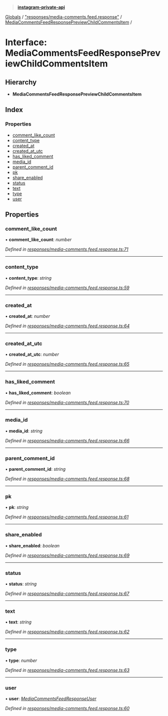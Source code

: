 > **[instagram-private-api](../README.md)**

[Globals](../README.md) / ["responses/media-comments.feed.response"](../modules/_responses_media_comments_feed_response_.md) / [MediaCommentsFeedResponsePreviewChildCommentsItem](_responses_media_comments_feed_response_.mediacommentsfeedresponsepreviewchildcommentsitem.md) /

# Interface: MediaCommentsFeedResponsePreviewChildCommentsItem

## Hierarchy

* **MediaCommentsFeedResponsePreviewChildCommentsItem**

## Index

### Properties

* [comment_like_count](_responses_media_comments_feed_response_.mediacommentsfeedresponsepreviewchildcommentsitem.md#comment_like_count)
* [content_type](_responses_media_comments_feed_response_.mediacommentsfeedresponsepreviewchildcommentsitem.md#content_type)
* [created_at](_responses_media_comments_feed_response_.mediacommentsfeedresponsepreviewchildcommentsitem.md#created_at)
* [created_at_utc](_responses_media_comments_feed_response_.mediacommentsfeedresponsepreviewchildcommentsitem.md#created_at_utc)
* [has_liked_comment](_responses_media_comments_feed_response_.mediacommentsfeedresponsepreviewchildcommentsitem.md#has_liked_comment)
* [media_id](_responses_media_comments_feed_response_.mediacommentsfeedresponsepreviewchildcommentsitem.md#media_id)
* [parent_comment_id](_responses_media_comments_feed_response_.mediacommentsfeedresponsepreviewchildcommentsitem.md#parent_comment_id)
* [pk](_responses_media_comments_feed_response_.mediacommentsfeedresponsepreviewchildcommentsitem.md#pk)
* [share_enabled](_responses_media_comments_feed_response_.mediacommentsfeedresponsepreviewchildcommentsitem.md#share_enabled)
* [status](_responses_media_comments_feed_response_.mediacommentsfeedresponsepreviewchildcommentsitem.md#status)
* [text](_responses_media_comments_feed_response_.mediacommentsfeedresponsepreviewchildcommentsitem.md#text)
* [type](_responses_media_comments_feed_response_.mediacommentsfeedresponsepreviewchildcommentsitem.md#type)
* [user](_responses_media_comments_feed_response_.mediacommentsfeedresponsepreviewchildcommentsitem.md#user)

## Properties

###  comment_like_count

• **comment_like_count**: *number*

*Defined in [responses/media-comments.feed.response.ts:71](https://github.com/dilame/instagram-private-api/blob/173bc62/src/responses/media-comments.feed.response.ts#L71)*

___

###  content_type

• **content_type**: *string*

*Defined in [responses/media-comments.feed.response.ts:59](https://github.com/dilame/instagram-private-api/blob/173bc62/src/responses/media-comments.feed.response.ts#L59)*

___

###  created_at

• **created_at**: *number*

*Defined in [responses/media-comments.feed.response.ts:64](https://github.com/dilame/instagram-private-api/blob/173bc62/src/responses/media-comments.feed.response.ts#L64)*

___

###  created_at_utc

• **created_at_utc**: *number*

*Defined in [responses/media-comments.feed.response.ts:65](https://github.com/dilame/instagram-private-api/blob/173bc62/src/responses/media-comments.feed.response.ts#L65)*

___

###  has_liked_comment

• **has_liked_comment**: *boolean*

*Defined in [responses/media-comments.feed.response.ts:70](https://github.com/dilame/instagram-private-api/blob/173bc62/src/responses/media-comments.feed.response.ts#L70)*

___

###  media_id

• **media_id**: *string*

*Defined in [responses/media-comments.feed.response.ts:66](https://github.com/dilame/instagram-private-api/blob/173bc62/src/responses/media-comments.feed.response.ts#L66)*

___

###  parent_comment_id

• **parent_comment_id**: *string*

*Defined in [responses/media-comments.feed.response.ts:68](https://github.com/dilame/instagram-private-api/blob/173bc62/src/responses/media-comments.feed.response.ts#L68)*

___

###  pk

• **pk**: *string*

*Defined in [responses/media-comments.feed.response.ts:61](https://github.com/dilame/instagram-private-api/blob/173bc62/src/responses/media-comments.feed.response.ts#L61)*

___

###  share_enabled

• **share_enabled**: *boolean*

*Defined in [responses/media-comments.feed.response.ts:69](https://github.com/dilame/instagram-private-api/blob/173bc62/src/responses/media-comments.feed.response.ts#L69)*

___

###  status

• **status**: *string*

*Defined in [responses/media-comments.feed.response.ts:67](https://github.com/dilame/instagram-private-api/blob/173bc62/src/responses/media-comments.feed.response.ts#L67)*

___

###  text

• **text**: *string*

*Defined in [responses/media-comments.feed.response.ts:62](https://github.com/dilame/instagram-private-api/blob/173bc62/src/responses/media-comments.feed.response.ts#L62)*

___

###  type

• **type**: *number*

*Defined in [responses/media-comments.feed.response.ts:63](https://github.com/dilame/instagram-private-api/blob/173bc62/src/responses/media-comments.feed.response.ts#L63)*

___

###  user

• **user**: *[MediaCommentsFeedResponseUser](_responses_media_comments_feed_response_.mediacommentsfeedresponseuser.md)*

*Defined in [responses/media-comments.feed.response.ts:60](https://github.com/dilame/instagram-private-api/blob/173bc62/src/responses/media-comments.feed.response.ts#L60)*